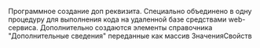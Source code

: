 Программное создание доп реквизита. 
Специально объединено в одну процедуру для выполнения кода на удаленной базе средствами web-сервиса.
Дополнительно создаются элементы справочника "Дополнительные сведения" переданные как массив ЗначенияСвойств

